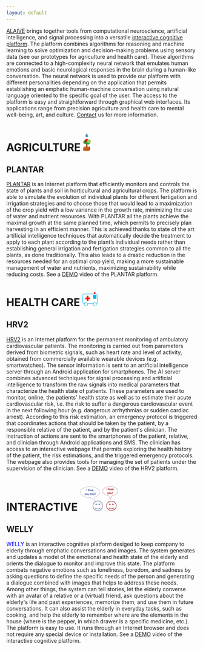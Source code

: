 ```yaml
---
layout: default
---
```


[ALAIVE](https://www.snic.de/alaive/) brings together tools from computational neuroscience, artificial intelligence, and signal processing into a versatile [interactive cognitive platform](http://alaive.github.io/interactive.html). The platform combines algorithms for reasoning and machine learning to solve optimization and decision-making problems using sensory data (see our prototypes for agriculture and health care). These algorithms are connected to a high-complexity neural network that emulates human emotions and basic neurological responses in the brain during a human-like conversation. The neural network is used to provide our platform with different personalities depending on the application that permits establishing an emphatic human-machine conversation using natural language oriented to the specific goal of the user. The access to the platform is easy and straightforward through graphical web interfaces. Its applications range from precision agriculture and health care to mental well-being, art, and culture. [Contact](mailto:aagosti@gwdg.de?subject=[ALAIVE]%20Request%20more%20information) us for more information.


# AGRICULTURE [<img src="/assets/img/logoagri.png" alt="drawing" width="20"/>](http://alaive.github.io/agriculture.html)

## PLANTAR
[PLANTAR](http://alaive.github.io/agriculture.html) is an Internet platform that efficiently monitors and controls the state of plants and soil in horticultural and agricultural crops. The platform is able to simulate the evolution of individual plants for different fertigation and irrigation strategies and to choose those that would lead to a maximization of the crop yield with a low variance in the growth rate, minimizing the use of water and nutrient resources. With PLANTAR all the plants achieve the maximal growth at the same planned time, which permits to precisely plan harvesting in an efficient manner. This is achieved thanks to state of the art artificial intelligence techniques that automatically decide the treatment to apply to each plant according to the plant’s individual needs rather than establishing general irrigation and fertigation strategies common to all the plants, as done traditionally. This also leads to a drastic reduction in the resources needed for an optimal crop yield, making a more sustainable management of water and nutrients, maximizing sustainability while reducing costs. See a [DEMO](http://alaive.github.io/demo_agriculture.html) video of the PLANTAR platform.

# HEALTH CARE  [<img src="/assets/img/logohc.png" alt="drawing" width="40"/>](http://alaive.github.io/healthcare.html)

## HRV2
[HRV2](http://alaive.github.io/healthcare.html) is an Internet platform for the permanent monitoring of ambulatory cardiovascular patients. The monitoring is carried out from parameters derived from biometric signals, such as heart rate and level of activity, obtained from commercially available wearable devices (e.g. smartwatches). The sensor information is sent to an artificial intelligence server through an Android application for smartphones. The AI server combines advanced techniques for signal processing and artificial intelligence to transform the raw signals into medical parameters that characterize the health state of patients. These parameters are used to monitor, online, the patients’ health state as well as to estimate their acute cardiovascular risk, i.e. the risk to suffer a dangerous cardiovascular event in the next following hour (e.g. dangerous arrhythmias or sudden cardiac arrest). According to this risk estimation, an emergency protocol is triggered that coordinates actions that should be taken by the patient, by a responsible relative of the patient, and by the patient's clinician. The instruction of actions are sent to the smartphones of the patient, relative, and clinician through Android applications and SMS. The clinician has access to an interactive webpage that permits exploring the health history of the patient, the risk estimations, and the triggered emergency protocols. The webpage also provides tools for managing the set of patients under the supervision of the clinician. See a [DEMO](http://alaive.github.io/demo_healthcare.html) video of the HRV2 platform.

# INTERACTIVE  [<img src="/assets/img/logo_interactive.jpg" alt="drawing" width="100">](http://alaive.github.io/interactive.html)

## WELLY 
<span style="color:blue">WELLY</span> is an interactive cognitive platform desiged to keep company to elderly through emphatic conversations and images. The system generates and updates a model of the emotional and health state of the elderly and orients the dialogue to monitor and improve this state. The platform combats negative emotions such as loneliness, boredom, and sadness by asking questions to define the specific needs of the person and generating a dialogue combined with images that helps to address these needs. Among other things, the system can tell stories, let the elderly converse with an avatar of a relative or a (virtual) friend, ask questions about the elderly's life and past experiences, memorize them, and use them in future conversations. It can also assist the elderly in everyday tasks, such as cooking, and help the elderly to remember where are the elements in the house (where is the pepper, in which drawer is a specific medicine, etc.). The platform is easy to use. It runs through an Internet browser and does not require any special device or installation. See a [DEMO](http://alaive.github.io/demo_interactive.html) video of the interactive cognitive platform.


